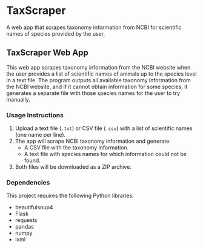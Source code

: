 # TaxScraper
A web app that scrapes taxonomy information from NCBI for scientific names of species provided by the user.


## TaxScraper Web App

This web app scrapes taxonomy information from the NCBI website when the user provides a list of scientific names of animals up to the species level in a text file. The program outputs all available taxonomy information from the NCBI website, and if it cannot obtain information for some species, it generates a separate file with those species names for the user to try manually.

### Usage Instructions

1. Upload a text file (`.txt`) or CSV file (`.csv`) with a list of scientific names (one name per line).
2. The app will scrape NCBI taxonomy information and generate:
   - A CSV file with the taxonomy information.
   - A text file with species names for which information could not be found.
3. Both files will be downloaded as a ZIP archive.

### Dependencies

This project requires the following Python libraries:
- beautifulsoup4
- Flask
- requests
- pandas
- numpy
- lxml
